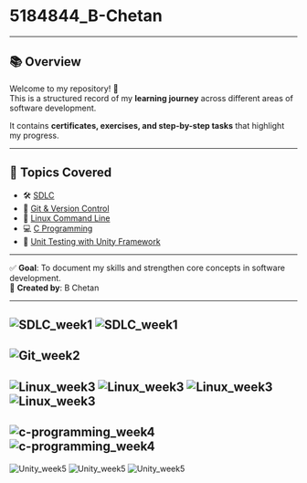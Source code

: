 # 5184844_B-Chetan
---

## 📚 Overview  
Welcome to my repository! 🚀  
This is a structured record of my **learning journey** across different areas of software development.  

It contains **certificates, exercises, and step-by-step tasks** that highlight my progress.  

---

## 📘 Topics Covered  

- 🛠️ [SDLC][def]  
- 🌱 [Git & Version Control](GIT/README.md)  
- 🐧 [Linux Command Line](LINUX/README.md)  
- 💻 [C Programming](C/README.md)  
- 🧪 [Unit Testing with Unity Framework](UNITY/README.md)  

---

✅ **Goal**: To document my skills and strengthen core concepts in software development.  
👤 **Created by**: B Chetan  

---


![SDLC_week1](SDLC_week1/IMAGE1.jpg)
![SDLC_week1](SDLC_week1/IMAGE2.jpg)
---
![Git_week2](Git_week2/IMAGE.jpg)
---
![Linux_week3](Linux_week3/practice1.png)
![Linux_week3](Linux_week3/practice2.png)
![Linux_week3](Linux_week3/practice3.png)
![Linux_week3](Linux_week3/practice4.png)
---
![c-programming_week4](c-programming_week4/c-certi_week4/certicbasic.png)
![c-programming_week4](c-programming_week4/c-certi_week4/certic_im.png)
---
![Unity_week5](Unity_week5/images/image1.png)
![Unity_week5](Unity_week5/images/image2.png)
![Unity_week5](Unity_week5/images/image3.png)





[def]: SDLC/README.md